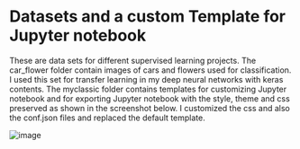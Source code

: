 # Datasets and a custom Template for Jupyter notebook
These are data sets for different supervised learning projects. The car_flower folder contain images of cars and flowers used for classification. I used this set for transfer learning in my deep neural networks with keras contents. 
The myclassic folder contains templates for customizing Jupyter notebook and for exporting Jupyter notebook with the style, theme and css preserved as shown in the screenshot below. I customized the css and also the conf.json files and replaced the default template. 

![image](https://user-images.githubusercontent.com/45580710/147376109-c43f0bea-aff0-4d3f-97a2-120968a1a1fc.png) 
